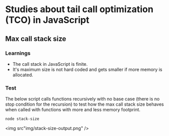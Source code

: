 # Studies about tail call optimization (TCO) in JavaScript

## Max call stack size

### Learnings
- The call stack in JavaScript is finite.
- It's maximum size is not hard coded and gets smaller if more memory is allocated.

### Test
The below script calls functions recursively with no base case (there is no stop condition for the recursion) to test how the max call stack size behaves when called with functions
with more and less memory footprint.

```
node stack-size
```

<img src"img/stack-size-output.png" />
